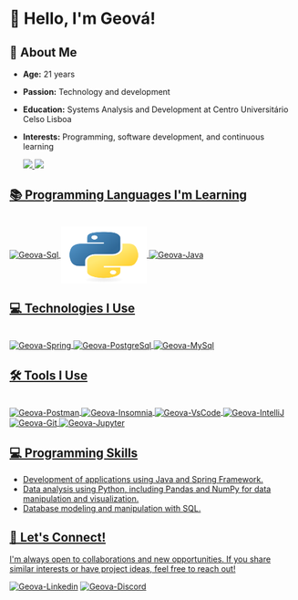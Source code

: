 # 👋 Hello, I'm Geová!

## 📝 About Me
- **Age:** 21 years
- **Passion:** Technology and development
- **Education:** Systems Analysis and Development at Centro Universitário Celso Lisboa
- **Interests:** Programming, software development, and continuous learning
  
  <div>
    <a href="https://github.com/Geova20">
    <img height=250cm src="https://github-readme-stats.vercel.app/api?username=Geova20&show=reviews,discussions_started,discussions_answered,prs_merged,prs_merged_percentage&show_icons=true&theme=radical">
    <img height=250cm src="https://github-readme-stats.vercel.app/api/top-langs/?username=Geova20&layout=donut">  
  </div>
    
## 📚 Programming Languages I'm Learning

<div style="display: inline_block"><br>
  <img align="center" alt="Geova-Sql" height="100" width="30%" src="https://cdn.jsdelivr.net/gh/devicons/devicon@latest/icons/sqldeveloper/sqldeveloper-original.svg">
  <img align="center" alt="Geova-Python" height="100" width="30%" src="https://raw.githubusercontent.com/devicons/devicon/master/icons/python/python-original.svg">
  <img align="center" alt="Geova-Java" height="100" width="30%" src="https://cdn.jsdelivr.net/gh/devicons/devicon@latest/icons/java/java-original-wordmark.svg">
</div>

## 💻 Technologies I Use

<div style="display: inline_block"><br>
  <img align="center" alt="Geova-Spring" height="100" width="30%" src="https://cdn.jsdelivr.net/gh/devicons/devicon@latest/icons/spring/spring-original.svg">
  <img align="center" alt="Geova-PostgreSql" height="100" width="30%" src="https://cdn.jsdelivr.net/gh/devicons/devicon@latest/icons/postgresql/postgresql-original.svg">
  <img align="center" alt="Geova-MySql" height="100" width="30%" src="https://cdn.jsdelivr.net/gh/devicons/devicon@latest/icons/mysql/mysql-original.svg">
</div>

## 🛠️ Tools I Use
<div style="display: inline_block"><br>
  <img align="center" alt="Geova-Postman" height="100" width="15%" src="https://cdn.jsdelivr.net/gh/devicons/devicon@latest/icons/postman/postman-original.svg">
  <img align="center" alt="Geova-Insomnia" height="100" width="15%" src="https://cdn.jsdelivr.net/gh/devicons/devicon@latest/icons/insomnia/insomnia-original.svg">
  <img align="center" alt="Geova-VsCode" height="100" width="15%" src="https://cdn.jsdelivr.net/gh/devicons/devicon@latest/icons/visualstudio/visualstudio-original.svg">
  <img align="center" alt="Geova-IntelliJ" height="100" width="15%" src="https://cdn.jsdelivr.net/gh/devicons/devicon@latest/icons/intellij/intellij-original.svg">
  <img align="center" alt="Geova-Git" height="100" width="15%" src="https://cdn.jsdelivr.net/gh/devicons/devicon@latest/icons/git/git-original.svg">
  <img align="center" alt="Geova-Jupyter" height="100" width="15%" src="https://cdn.jsdelivr.net/gh/devicons/devicon@latest/icons/jupyter/jupyter-original.svg">
</div>

## 💻 Programming Skills
- Development of applications using Java and Spring Framework.
- Data analysis using Python, including Pandas and NumPy for data manipulation and visualization.
- Database modeling and manipulation with SQL.

## 🤝 Let's Connect!
I'm always open to collaborations and new opportunities. If you share similar interests or have project ideas, feel free to reach out!

<div>
  <a href="https://www.linkedin.com/in/geova-junior-hermenegildo" target="_blank"><img alt="Geova-Linkedin" height="30" src="https://img.shields.io/badge/LinkedIn-0077B5?style=for-the-badge&logo=linkedin&logoColor=white" target="_blank"></a>
  <a href="https://discord.com/users/geovajh" target="_blank"><img alt="Geova-Discord" height="30" src="https://img.shields.io/badge/Discord-7289DA?style=for-the-badge&logo=discord&logoColor=white" target="_blank"></a>
</div>
